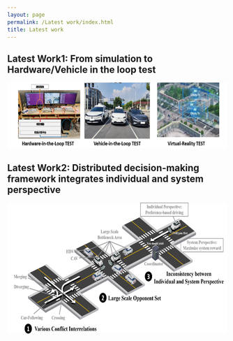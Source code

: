 ```yaml
---
layout: page
permalink: /Latest work/index.html
title: Latest work
---
```


## Latest Work1: From simulation to Hardware/Vehicle in the loop test

<div>
<img src="/images/latest1.png" style="width: 800px; height: 150px;">
</div>

## Latest Work2: Distributed decision-making framework integrates individual and system perspective

<div>
<img src="/images/latest2.png" style="width: 800px; height: 300px;">
</div>
